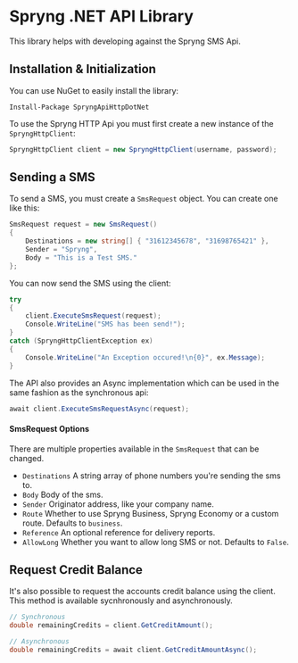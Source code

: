 # Spryng .NET API Library

This library helps with developing against the Spryng SMS Api.


## Installation & Initialization

You can use NuGet to easily install the library:

```
Install-Package SpryngApiHttpDotNet
```

To use the Spryng HTTP Api you must first create a new instance of the `SpryngHttpClient`:

```C#
SpryngHttpClient client = new SpryngHttpClient(username, password);
```


## Sending a SMS

To send a SMS, you must create a `SmsRequest` object. You can create one like this:

```C#
SmsRequest request = new SmsRequest()
{
    Destinations = new string[] { "31612345678", "31698765421" },
    Sender = "Spryng",
    Body = "This is a Test SMS."
};

```

You can now send the SMS using the client:

```C#
try
{
    client.ExecuteSmsRequest(request);
    Console.WriteLine("SMS has been send!");
}
catch (SpryngHttpClientException ex)
{
    Console.WriteLine("An Exception occured!\n{0}", ex.Message);
}
```

The API also provides an Async implementation which can be used in the same fashion as the synchronous api:

```C#
await client.ExecuteSmsRequestAsync(request);
```

#### SmsRequest Options

There are multiple properties available in the `SmsRequest` that can be changed.

* `Destinations` A string array of phone numbers you're sending the sms to.
* `Body` Body of the sms.
* `Sender` Originator address, like your company name.
* `Route` Whether to use Spryng Business, Spryng Economy or a custom route. Defaults to `business`.
* `Reference` An optional reference for delivery reports.
* `AllowLong` Whether you want to allow long SMS or not. Defaults to `False`. 

## Request Credit Balance

It's also possible to request the accounts credit balance using the client. This method is available sycnhronously and asynchronously.

```C#
// Synchronous
double remainingCredits = client.GetCreditAmount();

// Asynchronous
double remainingCredits = await client.GetCreditAmountAsync();
```
